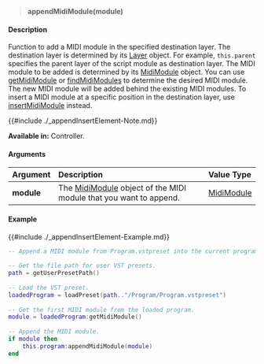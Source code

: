 >**appendMidiModule(module)**

#### Description

Function to add a MIDI module in the specified destination layer. The destination layer is determined by its [Layer](./Layer.md) object. For example, ``this.parent`` specifies the parent layer of the script module as destination layer. The MIDI module to be added is determined by its [MidiModule](./MidiModule.md) object. You can use [getMidiModule](./getMidiModule.md) or [findMidiModules](./findMidiModules.md) to determine the desired MIDI module. The new MIDI module will be added behind the existing MIDI modules. To insert a MIDI module at a specific position in the destination layer, use [insertMidiModule](./insertMidiModule.md) instead.

{{#include ./_appendInsertElement-Note.md}}

**Available in:** Controller.

#### Arguments

|Argument|Description|Value Type|
|:-|:-|:-|
|**module**|The [MidiModule](./MidiModule.md) object of the MIDI module that you want to append.|[MidiModule](./MidiModule.md)|

#### Example

{{#include ./_appendInsertElement-Example.md}}

```lua
-- Append a MIDI module from Program.vstpreset into the current program.
    
-- Get the file path for user VST presets.
path = getUserPresetPath()
    
-- Load the VST preset.
loadedProgram = loadPreset(path.."/Program/Program.vstpreset")
    
-- Get the first MIDI module from the loaded program.
module = loadedProgram:getMidiModule()
    
-- Append the MIDI module.
if module then
    this.program:appendMidiModule(module)
end
```

